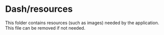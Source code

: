 # Dash/resources

This folder contains resources (such as images) needed by the application. This file can
be removed if not needed.

